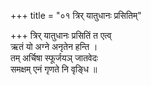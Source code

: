 +++
title = "०१ त्रिर् यातुधानः प्रसितिम्"

+++
त्रिर् यातुधानः प्रसितिं त एत्व्  
ऋतं यो अग्ने अनृतेन हन्ति ।  
तम् अर्चिषा स्फूर्जयञ् जातवेदः  
समक्षम् एनं गृणते नि वृङ्धि ॥